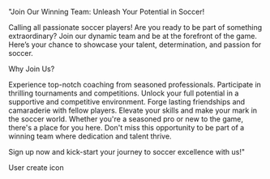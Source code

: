 "Join Our Winning Team: Unleash Your Potential in Soccer!

Calling all passionate soccer players! Are you ready to be part of something extraordinary? Join our dynamic team and be at the forefront of the game. Here’s your chance to showcase your talent, determination, and passion for soccer.

Why Join Us?

Experience top-notch coaching from seasoned professionals.
Participate in thrilling tournaments and competitions.
Unlock your full potential in a supportive and competitive environment.
Forge lasting friendships and camaraderie with fellow players.
Elevate your skills and make your mark in the soccer world.
Whether you're a seasoned pro or new to the game, there's a place for you here. Don't miss this opportunity to be part of a winning team where dedication and talent thrive.

Sign up now and kick-start your journey to soccer excellence with us!"




User
create icon 
